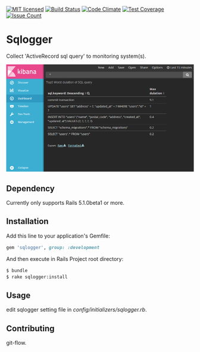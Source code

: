 [![MIT licensed](https://img.shields.io/badge/license-MIT-blue.svg)](MIT-LICENSE)
[![Build Status](https://travis-ci.org/metalels/sqlogger.svg?branch=master)](https://travis-ci.org/metalels/sqlogger)
[![Code Climate](https://codeclimate.com/github/metalels/sqlogger/badges/gpa.svg)](https://codeclimate.com/github/metalels/sqlogger)
[![Test Coverage](https://codeclimate.com/github/metalels/sqlogger/badges/coverage.svg)](https://codeclimate.com/github/metalels/sqlogger/coverage)
[![Issue Count](https://codeclimate.com/github/metalels/sqlogger/badges/issue_count.svg)](https://codeclimate.com/github/metalels/sqlogger)

# Sqlogger
Collect 'ActiveRecord sql query' to monitoring system(s).

<img src="sqlogger_elasticsearch.png" width="580" alt="send sql-log to elasticsearch">

## Dependency
Currently only supports Rails 5.1.0beta1 or more.

## Installation
Add this line to your application's Gemfile:

```ruby
gem 'sqlogger', group: :development
```

And then execute in Rails Project root directory:
```bash
$ bundle
$ rake sqlogger:install
```

## Usage
edit sqlogger setting file in *config/initializers/sqlogger.rb*.

## Contributing
git-flow.

